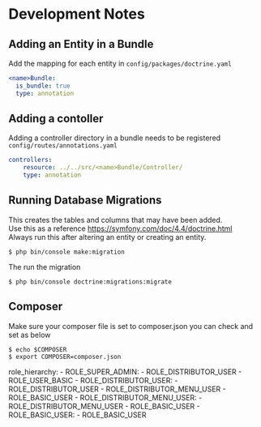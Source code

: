 # Development Notes

## Adding an Entity in a Bundle
Add the mapping for each entity in `config/packages/doctrine.yaml`
```yaml
<name>Bundle:
  is_bundle: true
  type: annotation
```

## Adding a contoller 
Adding a controller directory in a bundle needs to be registered 
`config/routes/annotations.yaml`
```yaml
controllers:
    resource: ../../src/<name>Bundle/Controller/
    type: annotation
```

## Running Database Migrations
This creates the tables and columns that may have been added. <br>
Use this as a reference https://symfony.com/doc/4.4/doctrine.html <br>
Always run this after altering an entity or creating an entity.
```
$ php bin/console make:migration
```
The run the migration
```
$ php bin/console doctrine:migrations:migrate
```

## Composer
Make sure your composer file is set to composer.json
you can check and set as below
```
$ echo $COMPOSER
$ export COMPOSER=composer.json
```

role_hierarchy:
        - ROLE_SUPER_ADMIN:
              - ROLE_DISTRIBUTOR_USER
              - ROLE_USER_BASIC
        - ROLE_DISTRIBUTOR_USER:
              - ROLE_DISTRIBUTOR_USER
              - ROLE_DISTRIBUTOR_MENU_USER
              - ROLE_BASIC_USER
        - ROLE_DISTRIBUTOR_MENU_USER:
              - ROLE_DISTRIBUTOR_MENU_USER
              - ROLE_BASIC_USER
        - ROLE_BASIC_USER:
              - ROLE_BASIC_USER